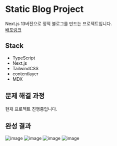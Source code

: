 # Static Blog Project
Next.js 13버전으로 정적 블로그를 만드는 프로젝트입니다. <br />
<a href='https://2023-taewoo-blog.vercel.app' target="_blank">배포링크</a>

## Stack
- TypeScript
- Next.js
- TailwindCSS
- contentlayer
- MDX

## 문제 해결 과정
현재 프로젝트 진행중입니다.

## 완성 결과
![image](https://github.com/TaeWooKim-SCH/Static-Blog-Project/assets/79956107/c4f895d7-3191-4749-bdd7-596c3a22c125)
![image](https://github.com/TaeWooKim-SCH/Static-Blog-Project/assets/79956107/82f135a6-bd92-46e5-8d0d-975fbe0a4a15)
![image](https://github.com/TaeWooKim-SCH/Static-Blog-Project/assets/79956107/17852a23-8b1b-4fbd-bbd2-14888ddea417)
![image](https://github.com/TaeWooKim-SCH/Static-Blog-Project/assets/79956107/0f7f6adf-2716-44e3-a3ce-4024386ca349)


